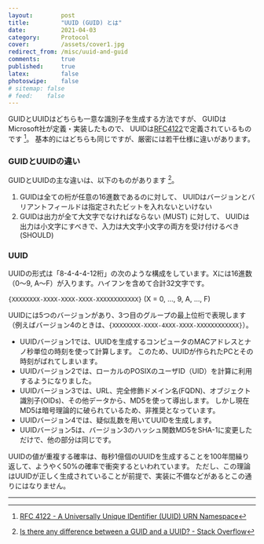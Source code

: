 ```yaml
---
layout:        post
title:         "UUID (GUID) とは"
date:          2021-04-03
category:      Protocol
cover:         /assets/cover1.jpg
redirect_from: /misc/uuid-and-guid
comments:      true
published:     true
latex:         false
photoswipe:    false
# sitemap: false
# feed:    false
---
```


GUIDとUUIDはどちらも一意な識別子を生成する方法ですが、
GUIDはMicrosoft社が定義・実装したもので、
UUIDは[RFC4122](https://tools.ietf.org/html/rfc4122)で定義されているものです [^rfc4122]。
基本的にはどちらも同じですが、厳密には若干仕様に違いがあります。

[^rfc4122]: [RFC 4122 - A Universally Unique IDentifier (UUID) URN Namespace](https://tools.ietf.org/html/rfc4122)

### GUIDとUUIDの違い

GUIDとUUIDの主な違いは、以下のものがあります [^1]。

1. GUIDは全ての桁が任意の16進数であるのに対して、
   UUIDはバージョンとバリアントフィールドは指定されたビットを入れないといけない
2. GUIDは出力が全て大文字でなければならない (MUST) に対して、
   UUIDは出力は小文字にすべきで、入力は大文字小文字の両方を受け付けるべき (SHOULD) 

[^1]: [Is there any difference between a GUID and a UUID? - Stack Overflow](https://stackoverflow.com/questions/246930/is-there-any-difference-between-a-guid-and-a-uuid)

### UUID

UUIDの形式は「8-4-4-4-12桁」の次のような構成をしています。Xには16進数（0～9, A～F）が入ります。ハイフンを含めて合計32文字です。

`{XXXXXXXX-XXXX-XXXX-XXXX-XXXXXXXXXXXX}` (X = 0, ..., 9, A, ..., F)

UUIDには5つのバージョンがあり、3つ目のグループの最上位桁で表現します（例えばバージョン4のときは、`{XXXXXXXX-XXXX-4XXX-XXXX-XXXXXXXXXXXX}`）。
- UUIDバージョン1では、UUIDを生成するコンピュータのMACアドレスとナノ秒単位の時刻を使って計算します。
  このため、UUIDが作られたPCとその時刻がばれてしまいます。
- UUIDバージョン2では、ローカルのPOSIXのユーザID（UID）を計算に利用するようになりました。
- UUIDバージョン3では、URL、完全修飾ドメイン名(FQDN)、オブジェクト識別子(OIDs)、その他データから、MD5を使って導出します。
  しかし現在MD5は暗号理論的に破られているため、非推奨となっています。
- UUIDバージョン4では、疑似乱数を用いてUUIDを生成します。
- UUIDバージョン5は、バージョン3のハッシュ関数MD5をSHA-1に変更しただけで、他の部分は同じです。


UUIDの値が重複する確率は、毎秒1億個のUUIDを生成することを100年間繰り返して、ようやく50%の確率で衝突するといわれています。
ただし、この理論はUUIDが正しく生成されていることが前提で、実装に不備などがあるとこの通りにはなりません。

---
